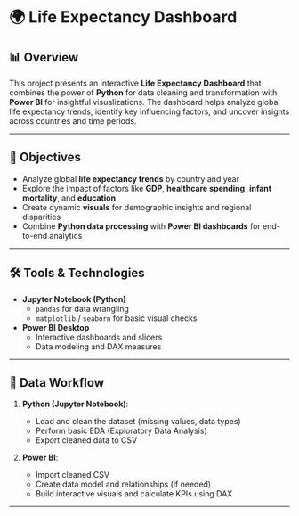 # 🌍 Life Expectancy Dashboard

## 📊 Overview

This project presents an interactive **Life Expectancy Dashboard** that combines the power of **Python** for data cleaning and transformation with **Power BI** for insightful visualizations. The dashboard helps analyze global life expectancy trends, identify key influencing factors, and uncover insights across countries and time periods.

---

## 🎯 Objectives

- Analyze global **life expectancy trends** by country and year
- Explore the impact of factors like **GDP**, **healthcare spending**, **infant mortality**, and **education**
- Create dynamic **visuals** for demographic insights and regional disparities
- Combine **Python data processing** with **Power BI dashboards** for end-to-end analytics

---

## 🛠️ Tools & Technologies

- **Jupyter Notebook (Python)**
  - `pandas` for data wrangling
  - `matplotlib` / `seaborn` for basic visual checks
- **Power BI Desktop**
  - Interactive dashboards and slicers
  - Data modeling and DAX measures

---

## 🧪 Data Workflow

1. **Python (Jupyter Notebook)**:
   - Load and clean the dataset (missing values, data types)
   - Perform basic EDA (Exploratory Data Analysis)
   - Export cleaned data to CSV

2. **Power BI**:
   - Import cleaned CSV
   - Create data model and relationships (if needed)
   - Build interactive visuals and calculate KPIs using DAX

---




